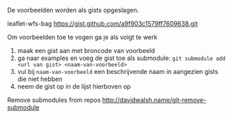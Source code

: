 De voorbeelden worden als gists opgeslagen. 


leaflet-wfs-bag https://gist.github.com/a9f903c1579ff7609638.git



Om voorbeelden toe te vogen ga je als volgt te werk

1. maak een gist aan met broncode van voorbeeld
2. ga naar examples en voeg de gist toe als submodule: ```git submodule add <url van gist> <naam-van-voorbeeld>```
3. vul bij ```naam-van-voorbeeld``` een beschrijvende naam in aangezien gists die niet hebben
4. neem de gist op in de lijst hierboven op


Remove submodules from repos
http://davidwalsh.name/git-remove-submodule